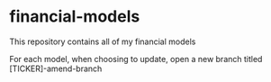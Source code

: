 # financial-models
This repository contains all of my financial models

For each model, when choosing to update, open a new branch titled [TICKER]-amend-branch
